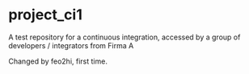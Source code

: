 # project_ci1
A test repository for a continuous integration, accessed by a group of developers / integrators from Firma A

Changed by feo2hi, first time.

